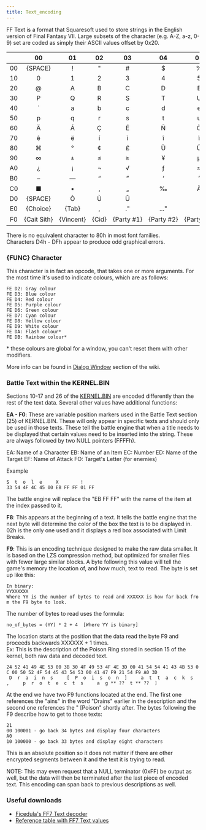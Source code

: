 ```yaml
---
title: Text_encoding
---
```


FF Text is a format that Squaresoft used to store strings in the English version of Final Fantasy VII. Large subsets of the character (e.g. A-Z, a-z, 0-9) set are coded as simply their ASCII values offset by 0x20.

|     |     00      |    01     |  02   |     03      |     04      |     05      | 06  |  07   |    08     |     09     |    0A     |    0B    |    0C    |    0D    |     0E     |    0F    |
|:---:|:-----------:|:---------:|:-----:|:-----------:|:-----------:|:-----------:|:---:|:-----:|:---------:|:----------:|:---------:|:--------:|:--------:|:--------:|:----------:|:--------:|
| 00  |   {SPACE}   |     !     |   "   |     \#      |      $      |      %      |  &  |   '   |     (     |     )      |    \*     |    \+    |    ,     |    \-    |     .      |    /     |
| 10  |      0      |     1     |   2   |      3      |      4      |      5      |  6  |   7   |     8     |     9      |     :     |    ;     |   &lt;   |    =     |    &gt;    |    ?     |
| 20  |      @      |     A     |   B   |      C      |      D      |      E      |  F  |   G   |     H     |     I      |     J     |    K     |    L     |    M     |     N      |    O     |
| 30  |      P      |     Q     |   R   |      S      |      T      |      U      |  V  |   W   |     X     |     Y      |     Z     |    \[   |    \\    |    \]    |     ^      |    \_    |
| 40  |     \`      |     a     |   b   |      c      |      d      |      e      |  f  |   g   |     h     |     i      |     j     |    k     |    l     |    m     |     n      |    o     |
| 50  |      p      |     q     |   r   |      s      |      t      |      u      |  v  |   w   |     x     |     y      |     z     |    {     |    \|    |    }     |     \~     |          |
| 60  |      Ä      |     Á     |   Ç   |      É      |      Ñ      |      Ö      |  Ü  |   á   |     à     |     â      |     ä     |    ã     |    å     |    ç     |     é      |    è     |
| 70  |      ê      |     ë     |   í   |      ì      |      î      |      ï      |  ñ  |   ó   |     ò     |     ô      |     ö     |    õ     |    ú     |    ù     |     û      |    ü     |
| 80  |      ⌘      |     °     |   ¢   |      £      |      Ù      |      Û      |  ¶  |   ß   |     ®     |     ©      |     ™     |    ´     |    ¨     |    ≠     |     Æ      |    Ø     |
| 90  |      ∞      |     ±     |   ≤   |      ≥      |      ¥      |      µ      |  ∂  |   Σ   |     Π     |     π      |     ⌡     | <u>ª</u> | <u>º</u> |    Ω     |     æ      |    ø     |
| A0  |      ¿      |     ¡     |   ¬   |      √      |      ƒ      |      ≈      |  ∆  |   «   |     »     |     …      | {NOTHING} |    À     |    Ã     |    Õ     |     Œ      |    œ     |
| B0  |      –      |     —     |   “   |      ”      |      ‘      |      ’      |  ÷  |   ◊   |     ÿ     |     Ÿ      |     ⁄     |    ¤     |    ‹     |    ›     |     ﬁ      |    ﬂ     |
| C0  |      ■      |     ▪     |   ‚   |      „      |      ‰      |      Â      |  Ê  |   Ë   |     Á     |     È      |     í     |    î     |    ï     |    ì     |     Ó      |    Ô     |
| D0  |   {SPACE}   |     Ò     |   Ù   |      Û      |             |             |     |       |           |            |           |          |          |          |            |          |
| E0  |  {Choice}   |   {Tab}   |   ,   |     ."      |    ..."     |             |     | {EOL} | {New Scr} | {New Scr?} |  {Cloud}  | {Barret} |  {Tifa}  | {Aerith} | {Red XIII} | {Yuffie} |
| F0  | {Cait Sith} | {Vincent} | {Cid} | {Party \#1} | {Party \#2} | {Party \#3} | 〇  |   △   |     ☐     |     ✕      |           |          |          |          |   {FUNC}   |  {END}   |

There is no equivalent character to 80h in most font families.  
Characters D4h - DFh appear to produce odd graphical errors.

### {FUNC} Character

This character is in fact an opcode, that takes one or more arguments. For the most time it's used to indicate colours, which are as follows:

`FE D2: Gray colour`  
`FE D3: Blue colour`  
`FE D4: Red colour`  
`FE D5: Purple colour`  
`FE D6: Green colour`  
`FE D7: Cyan colour`  
`FE D8: Yellow colour`  
`FE D9: White colour`  
`FE DA: Flash colour*`  
`FE DB: Rainbow colour*`

\* these colours are global for a window, you can't reset them with other modifiers.

More info can be found in [Dialog Window](Field/DialogWindow.md#Special_Letters) section of the wiki.

### Battle Text within the KERNEL.BIN

Sections 10-17 and 26 of the [KERNEL.BIN](Kernel/Kernel.bin.md) are encoded differently than the rest of the text data. Several other values have additional functions:

**EA - F0**: These are variable position markers used in the Battle Text section (25) of KERNEL.BIN. These will only appear in specific texts and should only be used in those texts. These tell the battle engine that when a title needs to be displayed that certain values need to be inserted into the string. These are always followed by two NULL pointers (FFFFh).

EA: Name of a Character EB: Name of an Item EC: Number ED: Name of the Target EF: Name of Attack FO: Target's Letter (for enemies)

Example

`S  t  o  l  e     X        !`  
`33 54 4F 4C 45 00 EB FF FF 01 FF`

The battle engine will replace the "EB FF FF" with the name of the item at the index passed to it.

**F8**: This appears at the beginning of a text. It tells the battle engine that the next byte will determine the color of the box the text is to be displayed in. 02h is the only one used and it displays a red box associated with Limit Breaks.

**F9**: This is an encoding technique designed to make the raw data smaller. It is based on the LZS compression method, but optimized for smaller files with fewer large similar blocks. A byte following this value will tell the game's memory the location of, and how much, text to read. The byte is set up like this:

`In binary:`  
`YYXXXXXX`  
`Where YY is the number of bytes to read and XXXXXX is how far back from the F9 byte to look.`

The number of bytes to read uses the formula:

`no_of_bytes = (YY) * 2 + 4  [Where YY is binary]`

The location starts at the position that the data read the byte F9 and proceeds backwards XXXXXX + 1 times.  
Ex: This is the description of the Poison Ring stored in section 15 of the kernel, both raw data and decoded text.

`24 52 41 49 4E 53 00 3B 30 4F 49 53 4F 4E 3D 00 41 54 54 41 43 4B 53 0C 00 50 52 4F 54 45 43 54 53 00 41 47 F9 21 54 F9 A0 3D`  
` D  r  a  i  n  s     [  P  o  i  s  o  n  ]     a  t  t  a  c  k  s  ,     p  r  o  t  e  c  t  s     a  g ** ??  t ** ??  ]`

At the end we have two F9 functions located at the end. The first one references the "ains" in the word "Drains" earlier in the description and the second one references the " \[Poison" shortly after. The bytes following the F9 describe how to get to those texts:

`21`  
`00 100001 - go back 34 bytes and display four characters`  
`A0`  
`10 100000 - go back 33 bytes and display eight characters`

This is an absolute position so it does not matter if there are other encrypted segments between it and the text it is trying to read.

NOTE: This may even request that a NULL terminator (0xFF) be output as well, but the data will then be terminated after the last piece of encoded text. This encoding can span back to previous descriptions as well.

### Useful downloads

-   [Ficedula's FF7 Text decoder](http://aaronserv.dyndns.org/hosting/qhimmwiki/ficedula_ff7textdecoder_1.00.zip)
-   [Reference table with FF7 Text values](http://www.subfan.pl/ff7pl/fieldtool.tbl)

